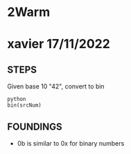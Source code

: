 # 2Warm

# xavier 17/11/2022

## STEPS
Given base 10 "42", convert to bin
```
python
bin(srcNum)
```

## FOUNDINGS
- 0b is similar to 0x for binary numbers
